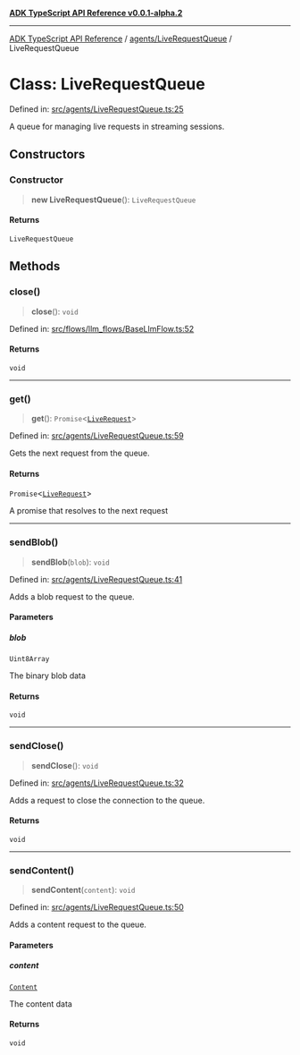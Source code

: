 [**ADK TypeScript API Reference v0.0.1-alpha.2**](../../../README.md)

***

[ADK TypeScript API Reference](../../../modules.md) / [agents/LiveRequestQueue](../README.md) / LiveRequestQueue

# Class: LiveRequestQueue

Defined in: [src/agents/LiveRequestQueue.ts:25](https://github.com/njraladdin/adk-typescript/blob/main/src/agents/LiveRequestQueue.ts#L25)

A queue for managing live requests in streaming sessions.

## Constructors

### Constructor

> **new LiveRequestQueue**(): `LiveRequestQueue`

#### Returns

`LiveRequestQueue`

## Methods

### close()

> **close**(): `void`

Defined in: [src/flows/llm\_flows/BaseLlmFlow.ts:52](https://github.com/njraladdin/adk-typescript/blob/main/src/flows/llm_flows/BaseLlmFlow.ts#L52)

#### Returns

`void`

***

### get()

> **get**(): `Promise`\<[`LiveRequest`](../interfaces/LiveRequest.md)\>

Defined in: [src/agents/LiveRequestQueue.ts:59](https://github.com/njraladdin/adk-typescript/blob/main/src/agents/LiveRequestQueue.ts#L59)

Gets the next request from the queue.

#### Returns

`Promise`\<[`LiveRequest`](../interfaces/LiveRequest.md)\>

A promise that resolves to the next request

***

### sendBlob()

> **sendBlob**(`blob`): `void`

Defined in: [src/agents/LiveRequestQueue.ts:41](https://github.com/njraladdin/adk-typescript/blob/main/src/agents/LiveRequestQueue.ts#L41)

Adds a blob request to the queue.

#### Parameters

##### blob

`Uint8Array`

The binary blob data

#### Returns

`void`

***

### sendClose()

> **sendClose**(): `void`

Defined in: [src/agents/LiveRequestQueue.ts:32](https://github.com/njraladdin/adk-typescript/blob/main/src/agents/LiveRequestQueue.ts#L32)

Adds a request to close the connection to the queue.

#### Returns

`void`

***

### sendContent()

> **sendContent**(`content`): `void`

Defined in: [src/agents/LiveRequestQueue.ts:50](https://github.com/njraladdin/adk-typescript/blob/main/src/agents/LiveRequestQueue.ts#L50)

Adds a content request to the queue.

#### Parameters

##### content

[`Content`](../../../models/types/interfaces/Content.md)

The content data

#### Returns

`void`
